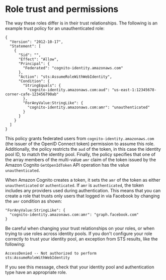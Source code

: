 # Role trust and permissions<a name="role-trust-and-permissions"></a>

The way these roles differ is in their trust relationships\. The following is an example trust policy for an unauthenticated role:

```
{
  "Version": "2012-10-17",
  "Statement": [
    {
      "Sid": "",
      "Effect": "Allow",
      "Principal": {
        "Federated": "cognito-identity.amazonaws.com"
      },
      "Action": "sts:AssumeRoleWithWebIdentity",
      "Condition": {
        "StringEquals": {
          "cognito-identity.amazonaws.com:aud": "us-east-1:12345678-corner-cafe-123456790ab"
        },
        "ForAnyValue:StringLike": {
          "cognito-identity.amazonaws.com:amr": "unauthenticated"
        }
      }
    }
  ]
}
```

This policy grants federated users from `cognito-identity.amazonaws.com` \(the issuer of the OpenID Connect token\) permission to assume this role\. Additionally, the policy restricts the `aud` of the token, in this case the identity pool ID, to match the identity pool\. Finally, the policy specifies that one of the array members of the multi\-value `amr` claim of the token issued by the Amazon Cognito `GetOpenIdToken` API operation has the value `unauthenticated`\.

When Amazon Cognito creates a token, it sets the `amr` of the token as either `unauthenticated` or `authenticated`\. If `amr` is `authenticated`, the token includes any providers used during authentication\. This means that you can create a role that trusts only users that logged in via Facebook by changing the `amr` condition as shown:

```
"ForAnyValue:StringLike": {
  "cognito-identity.amazonaws.com:amr": "graph.facebook.com"
}
```

Be careful when changing your trust relationships on your roles, or when trying to use roles across identity pools\. If you don't configure your role correctly to trust your identity pool, an exception from STS results, like the following:

```
AccessDenied -- Not authorized to perform sts:AssumeRoleWithWebIdentity
```

If you see this message, check that your identity pool and authentication type have an appropriate role\.